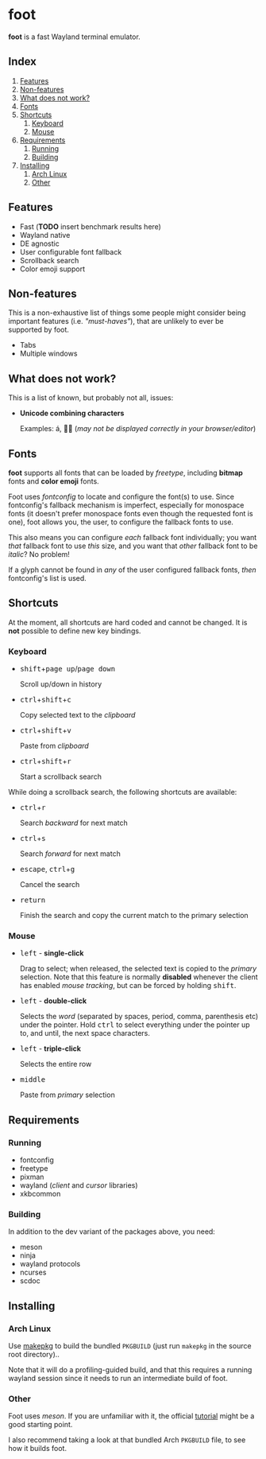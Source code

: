 # foot

**foot** is a fast Wayland terminal emulator.

## Index

1. [Features](#features)
1. [Non-features](#non-features)
1. [What does not work?](#what-does-not-work)
1. [Fonts](#fonts)
1. [Shortcuts](#shortcuts)
   1. [Keyboard](#keyboard)
   1. [Mouse](#mouse)
1. [Requirements](#requirements)
   1. [Running](#running)
   1. [Building](#building)
1. [Installing](#installing)
   1. [Arch Linux](#arch-linux)
   1. [Other](#other)


## Features

* Fast (**TODO** insert benchmark results here)
* Wayland native
* DE agnostic
* User configurable font fallback
* Scrollback search
* Color emoji support


## Non-features

This is a non-exhaustive list of things some people might consider
being important features (i.e. _"must-haves"_), that are unlikely to
ever be supported by foot.

* Tabs
* Multiple windows


## What does not work?

This is a list of known, but probably not all, issues:

* **Unicode combining characters**

  Examples: á, 👪🏼 (_may not be displayed correctly in your
  browser/editor_)


## Fonts

**foot** supports all fonts that can be loaded by _freetype_,
including **bitmap** fonts and **color emoji** fonts.

Foot uses _fontconfig_ to locate and configure the font(s) to
use. Since fontconfig's fallback mechanism is imperfect, especially
for monospace fonts (it doesn't prefer monospace fonts even though the
requested font is one), foot allows you, the user, to configure the
fallback fonts to use.

This also means you can configure _each_ fallback font individually;
you want _that_ fallback font to use _this_ size, and you want that
_other_ fallback font to be _italic_?  No problem!

If a glyph cannot be found in _any_ of the user configured fallback
fonts, _then_ fontconfig's list is used.


## Shortcuts

At the moment, all shortcuts are hard coded and cannot be changed. It
is **not** possible to define new key bindings.


### Keyboard

* <kbd>shift</kbd>+<kbd>page up</kbd>/<kbd>page down</kbd>

  Scroll up/down in history

* <kbd>ctrl</kbd>+<kbd>shift</kbd>+<kbd>c</kbd>

  Copy selected text to the _clipboard_

* <kbd>ctrl</kbd>+<kbd>shift</kbd>+<kbd>v</kbd>

  Paste from _clipboard_

* <kbd>ctrl</kbd>+<kbd>shift</kbd>+<kbd>r</kbd>

  Start a scrollback search

While doing a scrollback search, the following shortcuts are
available:

* <kbd>ctrl</kbd>+<kbd>r</kbd>

  Search _backward_ for next match

* <kbd>ctrl</kbd>+<kbd>s</kbd>

  Search _forward_ for next match

* <kbd>escape</kbd>, <kbd>ctrl</kbd>+<kbd>g</kbd>

  Cancel the search

* <kbd>return</kbd>

  Finish the search and copy the current match to the primary
  selection

### Mouse

* <kbd>left</kbd> - **single-click**

  Drag to select; when released, the selected text is copied to the
  _primary_ selection. Note that this feature is normally **disabled**
  whenever the client has enabled _mouse tracking_, but can be forced
  by holding <kbd>shift</kbd>.

* <kbd>left</kbd> - **double-click**

  Selects the _word_ (separated by spaces, period, comma, parenthesis
  etc) under the pointer. Hold <kbd>ctrl</kbd> to select everything
  under the pointer up to, and until, the next space characters.

* <kbd>left</kbd> - **triple-click**

  Selects the entire row

* <kbd>middle</kbd>

  Paste from _primary_ selection


## Requirements

### Running

* fontconfig
* freetype
* pixman
* wayland (_client_ and _cursor_ libraries)
* xkbcommon


### Building

In addition to the dev variant of the packages above, you need:

* meson
* ninja
* wayland protocols
* ncurses
* scdoc


## Installing

### Arch Linux

Use [makepkg](https://wiki.archlinux.org/index.php/Makepkg) to build
the bundled `PKGBUILD` (just run `makepkg` in the source root
directory)..

Note that it will do a profiling-guided build, and that this requires
a running wayland session since it needs to run an intermediate build
of foot.


### Other

Foot uses _meson_. If you are unfamiliar with it, the official
[tutorial](https://mesonbuild.com/Tutorial.html) might be a good
starting point.

I also recommend taking a look at that bundled Arch `PKGBUILD` file,
to see how it builds foot.
